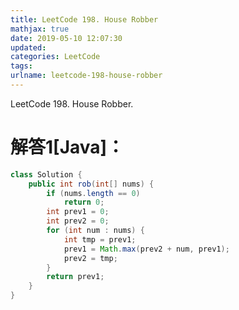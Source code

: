 ```yaml
---
title: LeetCode 198. House Robber
mathjax: true
date: 2019-05-10 12:07:30
updated:
categories: LeetCode
tags:
urlname: leetcode-198-house-robber
---
```


LeetCode 198. House Robber.

<!-- more -->



# 解答1[Java]：

```java
class Solution {
    public int rob(int[] nums) {
        if (nums.length == 0)
            return 0;
        int prev1 = 0;
        int prev2 = 0;
        for (int num : nums) {
            int tmp = prev1;
            prev1 = Math.max(prev2 + num, prev1);
            prev2 = tmp;
        }
        return prev1;
    }
}
```

